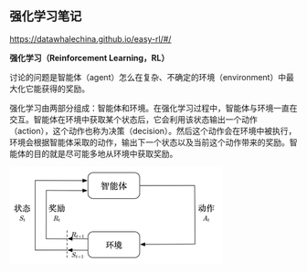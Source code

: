 ## 强化学习笔记

https://datawhalechina.github.io/easy-rl/#/

**强化学习（Reinforcement Learning，RL）**

讨论的问题是智能体（agent）怎么在复杂、不确定的环境（environment）中最大化它能获得的奖励。

强化学习由两部分组成：智能体和环境。在强化学习过程中，智能体与环境一直在交互。智能体在环境中获取某个状态后，它会利用该状态输出一个动作 （action），这个动作也称为决策（decision）。然后这个动作会在环境中被执行，环境会根据智能体采取的动作，输出下一个状态以及当前这个动作带来的奖励。智能体的目的就是尽可能多地从环境中获取奖励。

<img src=".\attachments\image-20240921105831258.png" alt="image-20240921105831258" style="zoom:50%;" />